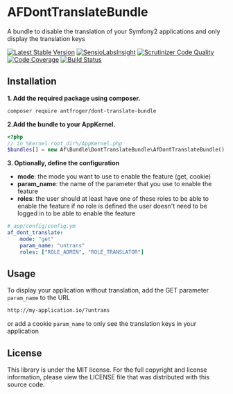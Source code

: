 AFDontTranslateBundle
=====================

A bundle to disable the translation of your Symfony2 applications and only display the translation keys

[![Latest Stable Version](https://poser.pugx.org/antfroger/dont-translate-bundle/v/stable.png)](https://packagist.org/packages/antfroger/dont-translate-bundle "Latest Stable Version")
[![SensioLabsInsight](https://insight.sensiolabs.com/projects/c9aacbe9-4d32-42e3-83c7-fc4f6ee77d1e/mini.png)](https://insight.sensiolabs.com/projects/c9aacbe9-4d32-42e3-83c7-fc4f6ee77d1e "SensioLabsInsight")
[![Scrutinizer Code Quality](https://scrutinizer-ci.com/g/antfroger/AfDontTranslateBundle/badges/quality-score.png?b=master)](https://scrutinizer-ci.com/g/antfroger/AfDontTranslateBundle/?branch=master)
[![Code Coverage](https://scrutinizer-ci.com/g/antfroger/AfDontTranslateBundle/badges/coverage.png?b=master)](https://scrutinizer-ci.com/g/antfroger/AfDontTranslateBundle/?branch=master)
[![Build Status](https://travis-ci.org/antfroger/AfDontTranslateBundle.png?branch=master)](https://travis-ci.org/antfroger/AfDontTranslateBundle "Build status")

Installation
------------

**1. Add the required package using composer.**

```sh
composer require antfroger/dont-translate-bundle
```

**2.Add the bundle to your AppKernel.**

```php
<?php
// in %kernel.root_dir%/AppKernel.php
$bundles[] = new Af\Bundle\DontTranslateBundle\AfDontTranslateBundle();
```

**3. Optionally, define the configuration**

* **mode**: the mode you want to use to enable the feature (get, cookie)
* **param_name**: the name of the parameter that you use to enable the feature
* **roles**: the user should at least have one of these roles to be able to enable the feature
  if no role is defined the user doesn't need to be logged in to be able to enable the feature

```yaml
# app/config/config.ym
af_dont_translate:
    mode: "get"
    param_name: "untrans"
    roles: ["ROLE_ADMIN", "ROLE_TRANSLATOR"]
```

Usage
-----

To display your application without translation, add the GET parameter `param_name` to the URL

```html
http://my-application.io/?untrans
```

or add a cookie `param_name` to only see the translation keys in your application

License
-------

This library is under the MIT license.
For the full copyright and license information, please view the LICENSE file that was distributed with this source code.
